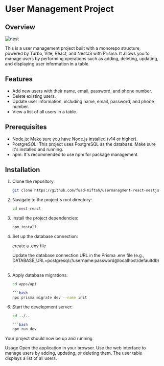 # User Management Project

## Overview
![nest](https://github.com/fuad-miftah/usermanagment-react-nestjs/assets/85777124/ebe20f6f-50a4-4737-abf2-9a0c61487c9f)

This is a user management project built with a monorepo structure, powered by Turbo, Vite, React, and NestJS with Prisma. It allows you to manage users by performing operations such as adding, deleting, updating, and displaying user information in a table.

## Features

- Add new users with their name, email, password, and phone number.
- Delete existing users.
- Update user information, including name, email, password, and phone number.
- View a list of all users in a table.

## Prerequisites

- Node.js: Make sure you have Node.js installed (v14 or higher).
- PostgreSQL: This project uses PostgreSQL as the database. Make sure it's installed and running.
- npm: It's recommended to use npm for package management.

## Installation

1. Clone the repository:

   ```bash
   git clone https://github.com/fuad-miftah/usermanagment-react-nestjs.git

2. Navigate to the project's root directory:
   
   ```bash
   cd nest-react

4. Install the project dependencies:

    ```bash
   npm install

4. Set up the database connection:

   create a .env file

   Update the database connection URL in the Prisma .env file (e.g., DATABASE_URL=postgresql://username:password@localhost/defaultdb).

5. Apply database migrations:

    ```bash
    cd apps/api

    ```bash
    npx prisma migrate dev --name init

6. Start the development server:

    ```bash
   cd ../..

    ```bash
   npm run dev
Your project should now be up and running.

Usage
Open the application in your browser.
Use the web interface to manage users by adding, updating, or deleting them.
The user table displays a list of all users.
